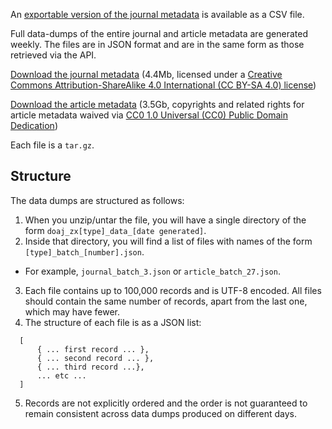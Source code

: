 An [exportable version of the journal metadata](/csv) is available as a CSV file.

Full data-dumps of the entire journal and article metadata are generated weekly. The files are in JSON format and are in the same form as those retrieved via the API.

[Download the journal metadata](/public-data-dump/journal) (4.4Mb, licensed under a [Creative Commons Attribution-ShareAlike 4.0 International (CC BY-SA 4.0) license](https://creativecommons.org/licenses/by-sa/4.0/))

[Download the article metadata](/public-data-dump/article) (3.5Gb, copyrights and related rights for article metadata waived via [CC0 1.0 Universal (CC0) Public Domain Dedication](https://creativecommons.org/publicdomain/zero/1.0/))

Each file is a `tar.gz`.

## Structure

The data dumps are structured as follows:

1. When you unzip/untar the file, you will have a single directory of the form `doaj_zx[type]_data_[date generated]`.
2. Inside that directory, you will find a list of files with names of the form `[type]_batch_[number].json`.
  - For example, `journal_batch_3.json` or `article_batch_27.json`.
3. Each file contains up to 100,000 records and is UTF-8 encoded. All files should contain the same number of records, apart from the last one, which may have fewer.
4. The structure of each file is as a JSON list:
  ```
    [
        { ... first record ... },
        { ... second record ... },
        { ... third record ...},
        ... etc ...
    ]
  ```
5. Records are not explicitly ordered and the order is not guaranteed to remain consistent across data dumps produced on different days.
